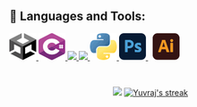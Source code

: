 ## 🚀 Languages and Tools:

<p align="left"> 
    <a href="https://unity.com/" target="_blank"> <img src="https://raw.githubusercontent.com/YuvRaj-at-Unity/ReadYuvraj/main/Unity.svg" width="48" height="48"/> </a>
    <a href="https://reactjs.org/" target="_blank"> <img src="https://raw.githubusercontent.com/YuvRaj-at-Unity/ReadYuvraj/main/C%235.svg" alt="C#" width="48" height="48"/> </a>
    <a href="https://www.w3.org/html/" target="_blank"> <img src="https://img.icons8.com/color/48/000000/html-5.png"/> </a> 
    <a href="https://www.w3schools.com/css/" target="_blank"> <img src="https://img.icons8.com/color/48/000000/css3.png"/> </a>  
    <a href="https://www.python.org" target="_blank"> <img src="https://raw.githubusercontent.com/YuvRaj-at-Unity/ReadYuvraj/main/Python.svg" width="48" height="48"/> </a> 
    <a style="padding-right:8px;" href="https://www.adobe.com/products/photoshop.html" target="_blank"> <img src="https://raw.githubusercontent.com/YuvRaj-at-Unity/ReadYuvraj/main/Photoshop.svg" width="48" height="48"/> </a> 
    <a style="padding-right:8px;" href="https://www.adobe.com/products/illustrator/free-trial-download.html" target="_blank"> <img src="https://raw.githubusercontent.com/YuvRaj-at-Unity/ReadYuvraj/main/Illustrator.svg" width="48" height="48"/> </a>
    
</p>

<!-- [![React Badge](https://img.shields.io/badge/-React-61DBFB?style=for-the-badge&labelColor=black&logo=react&logoColor=61DBFB)](#)  [![Javascript Badge](https://img.shields.io/badge/-Javascript-F0DB4F?style=for-the-badge&labelColor=black&logo=javascript&logoColor=F0DB4F)](#) [![Typescript Badge](https://img.shields.io/badge/-Typescript-007acc?style=for-the-badge&labelColor=black&logo=typescript&logoColor=007acc)](#) [![Nodejs Badge](https://img.shields.io/badge/-Nodejs-3C873A?style=for-the-badge&labelColor=black&logo=node.js&logoColor=3C873A)](#) [![GraphQL Badge](https://img.shields.io/badge/-GraphQl-e535ab?style=for-the-badge&labelColor=black&logo=node.js&logoColor=e535ab)](#) -->
<br/>

<p align="center">
    <img src="https://raw.githubusercontent.com/MartinHeinz/MartinHeinz/master/wave.gif" width="900px">
    <a href="https://github.com/Yuvraj-at-Unity/github-readme-streak-stats">
        <img title="🔥 Get streak stats for your profile at git.io/streak-stats" alt="Yuvraj's streak" src="https://raw.githubusercontent.com/YuvRaj-at-Unity/ReadYuvraj/main/SvgG.svg"/>
    </a>
</p>


